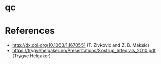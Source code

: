 # qc


# References

- http://dx.doi.org/10.1063/1.1670551 (T. Zivkovic and Z. B. Maksic)
- https://trygvehelgaker.no/Presentations/Sostrup_Integrals_2010.pdf (Trygve Helgaker)
